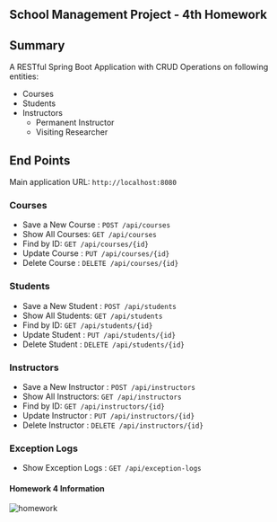 ## School Management Project - 4th Homework 
## Summary

A RESTful Spring Boot Application with CRUD Operations on following entities:
* Courses
* Students
* Instructors
  * Permanent Instructor
  * Visiting Researcher


## End Points

Main application URL: `http://localhost:8080`

### Courses
* Save a New Course : `POST /api/courses`
* Show All Courses: `GET /api/courses`
* Find by ID: `GET /api/courses/{id}`
* Update Course : `PUT /api/courses/{id}`
* Delete Course : `DELETE /api/courses/{id}`

### Students
* Save a New Student : `POST /api/students`
* Show All Students: `GET /api/students`
* Find by ID: `GET /api/students/{id}`
* Update Student : `PUT /api/students/{id}`
* Delete Student : `DELETE /api/students/{id}`

### Instructors
* Save a New Instructor : `POST /api/instructors`
* Show All Instructors: `GET /api/instructors`
* Find by ID: `GET /api/instructors/{id}`
* Update Instructor : `PUT /api/instructors/{id}`
* Delete Instructor : `DELETE /api/instructors/{id}`


### Exception Logs
* Show Exception Logs : `GET /api/exception-logs`


#### Homework 4 Information
![homework](https://user-images.githubusercontent.com/45206582/131386439-6727321a-5a50-4c20-9413-ea4013013434.PNG)
